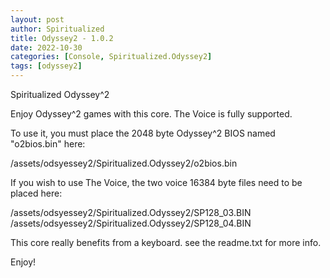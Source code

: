 ```yaml
---
layout: post
author: Spiritualized
title: Odyssey2 - 1.0.2
date: 2022-10-30
categories: [Console, Spiritualized.Odyssey2]
tags: [odyssey2]
---
```

Spiritualized Odyssey^2

Enjoy Odyssey^2 games with this core.  The Voice is fully supported.

To use it, you must place the 2048 byte Odyssey^2 BIOS named "o2bios.bin" here:

/assets/odsyessey2/Spiritualized.Odyssey2/o2bios.bin

If you wish to use The Voice, the two voice 16384 byte files need to be placed here:

/assets/odsyessey2/Spiritualized.Odyssey2/SP128_03.BIN
/assets/odsyessey2/Spiritualized.Odyssey2/SP128_04.BIN

This core really benefits from a keyboard.  see the readme.txt for more info.

Enjoy!
